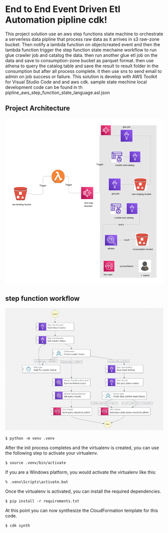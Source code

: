 
# End to End Event Driven Etl Automation pipline cdk!

This project solution use an aws step functions state machine to orchestrate a serverless data pipline that process raw data as it arrives in s3 raw-zone bucket. Then notify a lambda function on objectcreated event and then the lambda function trigger the step function state mechaine workflow to run glue crawler job and catalog the data. then run another glue etl job on the data and save to consumption-zone bucket as parquet format. then use athena to query the catalog table and save the result to result folder in the consumption but after all process complete. it then use sns to send email to admin on job success or failure.
This solution is develop with AWS Toolkit for Visual Studio Code and and aws cdk. sample state mechine local development code can be found in th pipline_aws_step_function_state_language.asl.json


## Project Architecture
![alt text](diagramphoto/arch.png)


## step function workflow
![alt text](diagramphoto/step_func.jpg)

```
$ python -m venv .venv
```

After the init process completes and the virtualenv is created, you can use the following
step to activate your virtualenv.

```
$ source .venv/bin/activate
```

If you are a Windows platform, you would activate the virtualenv like this:

```
% .venv\Scripts\activate.bat
```

Once the virtualenv is activated, you can install the required dependencies.

```
$ pip install -r requirements.txt
```

At this point you can now synthesize the CloudFormation template for this code.

```
$ cdk synth
```